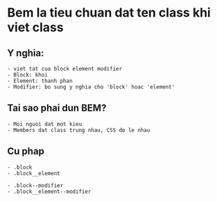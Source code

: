 # Bem la tieu chuan dat ten class khi viet class

## Y nghia:
    - viet tat cua block element modifier
    - Block: khoi
    - Element: thanh phan
    - Modifier: bo sung y nghia cho 'block' hoac 'element'

## Tai sao phai dun BEM?
    - Moi nguoi dat mot kieu
    - Members dat class trung nhau, CSS de le nhau

## Cu phap
    - .block
    - .block__element

    - .block--modifier
    - .block__element--modifier
